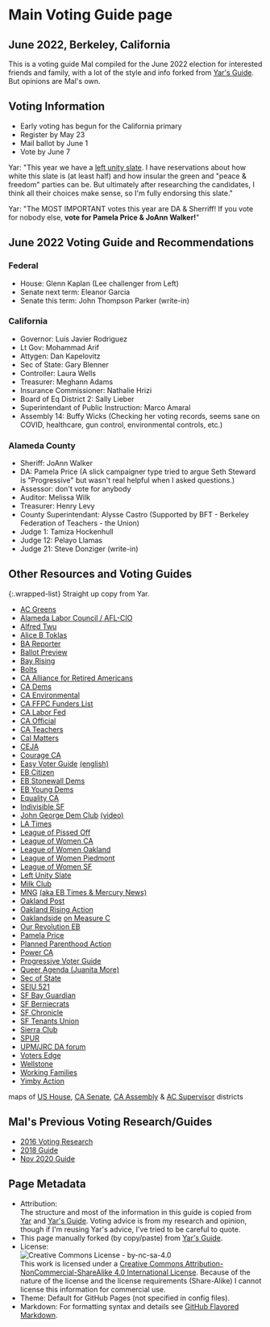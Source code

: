 # Main Voting Guide page
## June 2022, Berkeley, California
This is a voting guide Mal compiled for the June 2022 election for interested friends and family, with a lot of the style and info forked from [Yar's Guide](https://yar-votes.github.io/). But opinions are Mal's own.

## Voting Information
* Early voting has begun for the California primary
* Register by May 23
* Mail ballot by June 1
* Vote by June 7

Yar: "This year we have a [left unity slate](https://leftunityslate.org/candidate-list/). I have reservations about how white this slate is (at least half) and how insular the green and "peace & freedom" parties can be. But ultimately after researching the candidates, I think all their choices make sense, so I'm fully endorsing this slate."

Yar: "The MOST IMPORTANT votes this year are DA & Sherriff! If you vote for nobody else, **vote for Pamela Price & JoAnn Walker!**"

## June 2022 Voting Guide and Recommendations
### Federal
* House: Glenn Kaplan (Lee challenger from Left)
* Senate next term: Eleanor Garcia
* Senate this term: John Thompson Parker (write-in)

### California
* Governor: Luis Javier Rodriguez
* Lt Gov: Mohammad Arif
* Attygen: Dan Kapelovitz
* Sec of State: Gary Blenner
* Controller: Laura Wells
* Treasurer: Meghann Adams
* Insurance Commissioner: Nathalie Hrizi
* Board of Eq District 2: Sally Lieber
* Superintendant of Public Instruction: Marco Amaral
* Assembly 14: Buffy Wicks (Checking her voting records, seems sane on COVID, healthcare, gun control, environmental controls, etc.)

### Alameda County
* Sheriff: JoAnn Walker
* DA: Pamela Price (A slick campaigner type tried to argue Seth Steward is "Progressive" but wasn't real helpful when I asked questions.)
* Assessor: don't vote for anybody
* Auditor: Melissa Wilk
* Treasurer: Henry Levy
* County Superintendant: Alysse Castro (Supported by BFT - Berkeley Federation of Teachers - the Union)
* Judge 1: Tamiza Hockenhull
* Judge 12: Pelayo Llamas
* Judge 21: Steve Donziger (write-in)

## Other Resources and Voting Guides
{:.wrapped-list}
Straight up copy from Yar.
* [AC Greens](https://acgreens.wordpress.com/voter-guides/)
* [Alameda Labor Council / AFL-CIO](https://alamedalabor.org/wp-content/uploads/2022/05/alc_2022-slate-card_final-1.jpg)
* [Alfred Twu](https://mobile.twitter.com/alfred_twu/status/1524877634219364352)
* [Alice B Toklas](https://www.alicebtoklas.org/endorsements)
* [BA Reporter](https://www.ebar.com/news/news/315488)
* [Ballot Preview](https://ballotpedia.org/Sample_Ballot_Lookup)
* [Bay Rising](https://bayrisingaction.org/voter-guide-search/)
* [Bolts](https://boltsmag.org/deaths-and-neglect-in-jail-magnify-oakland-sheriff-race/)
* [CA Alliance for Retired Americans](https://californiaalliance.org/candidate-forums-2022/)
* [CA Dems](https://cadem.org/wp-content/uploads/2022/05/2022-Primary-Endorsements-Endorsed-Districts-Only-4_26_22.docx-1.pdf)
* [CA Environmental](https://www.envirovoters.org/2022-endorsements/)
* [CA FFPC Funders List](https://www.fppc.ca.gov/transparency/top-contributors/jun-22-primary.html)
* [CA Labor Fed](https://calaborfed.org/endorsements-for-the-2022-primary-elections/)
* [CA Official](https://vig.cdn.sos.ca.gov/2022/primary/pdf/complete-vig.pdf)
* [CA Teachers](https://www.cta.org/our-advocacy/election-2022)
* [Cal Matters](https://calmatters.org/california-voter-guide-2022/)
* [CEJA](https://ceja-action.org/ej-voter/2022-environmental-justice-voter-guide/)
* [Courage CA](https://progressivevotersguide.com/california/?county=alameda&c=1)
* [Easy Voter Guide](https://easyvoterguide.org/) [(english)](https://easyvoterguide.org/wp-content/uploads/2022/03/EVG-2022-Jun-En.pdf)
* [EB Citizen](https://ebcitizen.com/2021/03/16/2022-east-bay-candidate-list-march-primary/)
* [EB Stonewall Dems](http://eastbaystonewalldemocrats.org/Elections)
* [EB Young Dems](https://www.ebyd.org/endorsements)
* [Equality CA](https://www.eqca.org/elections/)
* [Indivisible SF](https://indivisiblesf.org/blog/2022/5/10/our-ballot-instructions-for-the-may-june-2022-election)
* [John George Dem Club](http://jgdc.org/) [(video)](https://www.youtube.com/watch?v=tEIl1c2BdlE)
* [LA Times](https://www.latimes.com/opinion/story/2022-04-27/complete-list-of-los-angeles-times-elections-endorsements-2022)
* [League of Pissed Off](https://www.theleaguesf.org/)
* [League of Women CA](https://lwvc.org/vote/elections/2022-06-07-000000)
* [League of Women Oakland](https://www.lwvoakland.org/post/vote-with-the-league-library-services-retention-and-enhancement-act)
* [League of Women Piedmont](https://www.lwvpiedmont.org/content.aspx?page_id=22&club_id=601389&module_id=517772)
* [League of Women SF](https://img1.wsimg.com/blobby/go/59053b06-508e-4a73-9320-f497b0c97d53/downloads/LWVSF%20Ballot%20Recommendations%20June%202022.pdf)
* [Left Unity Slate](https://leftunityslate.org/candidate-list/)
* [Milk Club](https://www.milkclub.org/endorsements)
* [MNG](https://www.eastbaytimes.com/2022/04/23/our-endorsements-for-races-and-measures-on-the-june-7-2022-california-primary-ballot/) [(aka EB Times & Mercury News)](https://en.wikipedia.org/wiki/Digital_First_Media)
* [Oakland Post](https://www.postnewsgroup.com/california-22-primary-election-black-candidates-running-for-statewide-office/)
* [Oakland Rising Action](https://oaklandrisingaction.org/2022-june-primary-elections/)
* [Oaklandside](https://oaklandside.org/2021/01/13/black-women-with-civil-rights-and-policing-experience-will-run-for-district-attorney-and-sheriff-in-2022/) [on Measure C](https://oaklandside.org/2022/05/03/ballot-measure-c-oakland-library-funding/)
* [Our Revolution EB](https://www.ourrevolutioneastbay.org/endorsements.html)
* [Pamela Price](https://www.pamelaprice4da.com/)
* [Planned Parenthood Action](https://www.plannedparenthoodaction.org/planned-parenthood-advocates-mar-monte/voter-guide-2022)
* [Power CA](https://powercaaction.org/voting-resources/)
* [Progressive Voter Guide](https://progressivevotersguide.com/california/2022/general/county/alameda)
* [Queer Agenda (Juanita More)](https://static1.squarespace.com/static/57a214b89de4bb8f9ae6b08d/t/6279d0e442eafb3fb44b882c/1652150500867/Juanita+MORE%21+The+Queer+Agenda+Voting+Guide+_+June+7%2C+2022.pdf)
* [Sec of State](https://www.sos.ca.gov/elections/upcoming-elections/primary-election-june-7-2022)
* [SEIU 521](https://www.seiu521.org/2022election/)
* [SF Bay Guardian](https://www.sfbg.com/2022/05/09/endorsements-chesa-boudin-june-7-san-francisco-election/)
* [SF Berniecrats](https://sfberniecrats.com/wp-content/uploads/2022/04/VoterGuide_jun2022-Proof4.pdf)
* [SF Chronicle](https://www.sfchronicle.com/projects/2022/california-voter-guide-june/)
* [SF Tenants Union](https://sftu.org/endorsements/)
* [Sierra Club](https://www.sierraclub.org/san-francisco-bay/2022-endorsements)
* [SPUR](https://www.spur.org/voter-guide/2022-06)
* [UPM/JRC DA forum](https://us02web.zoom.us/rec/share/3q5p_fRfTPhhPEPx-wwFRbU7L4kArPtwrv58wmzsh3rY2zeVEAXJOdmWTYOqk-Ek.hB-2M4tQVBO9YPfA)
* [Voters Edge](https://votersedge.org/ca/en/election/2022-06-07/alameda-county)
* [Wellstone](http://wellstoneclub.org/endorsements/)
* [Working Families](https://workingfamilies.org/state/california/)
* [Yimby Action](https://yimbyaction.org/endorsements/)

maps of [US House](https://en.wikipedia.org/wiki/List_of_United_States_congressional_districts), [CA Senate](http://www.legislature.ca.gov/Final_2013_2014_Senate_Map_v2.pdf), [CA Assembly](http://www.legislature.ca.gov/assemblydistricts.html) & [AC Supervisor](http://www.acgov.org/board/documents/districtmap.pdf) districts

## Mal's Previous Voting Research/Guides
- [2016 Voting Research](https://docs.google.com/spreadsheets/d/1LOuSrzRurlJOuz2H0Wxok_iJbcvRVOI-leJ8yw8igiI/edit?usp=sharing)
- [2018 Guide](https://docs.google.com/spreadsheets/d/1zo7_JvUKtLWjn-Rjp0k6xhlu5UHjPLqG_AknOZKjlBc/edit?usp=sharing)
- [Nov 2020 Guide](https://mal-votes.github.io/2020-11/)

## Page Metadata
- Attribution:<br />The structure and most of the information in this guide is copied from [Yar](https://github.com/yar-votes) and [Yar's Guide](https://yar-votes.github.io/). Voting advice is from my research and opinion, though if I'm reusing Yar's advice, I've tried to be careful to quote.
- This page manually forked (by copy/paste) from [Yar's Guide](https://yar-votes.github.io/).
- License:<br />![Creative Commons License - by-nc-sa-4.0](https://i.creativecommons.org/l/by-nc-sa/4.0/88x31.png)<br />This work is licensed under a [Creative Commons Attribution-NonCommercial-ShareAlike 4.0 International License](http://creativecommons.org/licenses/by-nc-sa/4.0/). Because of the nature of the license and the license requirements (Share-Alike) I cannot license this information for commercial use.
- Theme: Default for GitHub Pages (not specified in config files).
- Markdown: For formatting syntax and details see [GitHub Flavored Markdown](https://guides.github.com/features/mastering-markdown/).
